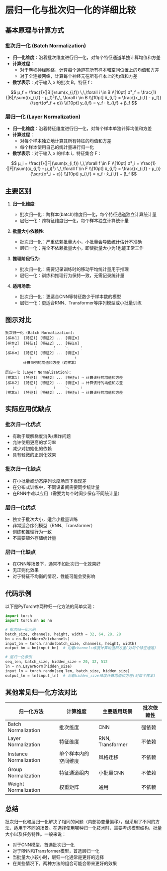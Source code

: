 
# 层归一化与批次归一化的详细比较

## 基本原理与计算方式

### 批次归一化 (Batch Normalization)

- **归一化维度**：沿着批次维度进行归一化，对每个特征通道单独计算均值和方差
- **计算过程**：
  - 对于卷积神经网络，计算每个通道在所有样本和空间位置上的均值和方差
  - 对于全连接网络，计算每个神经元在所有样本上的均值和方差
- **数学表示**：对于输入 x 的批次 B，特征 f：

$$
  μ_f = \frac{1}{|B|}\sum(x_{i,f}) \,\,\forall i \in B
  \\[10pt]
  σ²_f = \frac{1}{|B|}\sum((x_{i,f} - μ_f)²)\,\, \forall i \in B
  \\[10pt]
  x̂_{i,f} = \frac{(x_{i,f} - μ_f)}{\sqrt{σ²_f + ε}}
  \\[10pt]
  y_{i,f} = γ_f · x̂_{i,f} + β_f
$$

### 层归一化 (Layer Normalization)

- **归一化维度**：沿着特征维度进行归一化，对每个样本单独计算均值和方差
- **计算过程**：
  - 对每个样本独立地计算其所有特征的均值和方差
  - 每个样本使用自己的统计量进行归一化
- **数学表示**：对于输入 x 的样本 i，特征集合 F：

$$
  μ_i = \frac{1}{|F|}\sum(x_{i,f}) \,\,\forall f \in F
  \\[10pt]
  σ²_i = \frac{1}{|F|}\sum((x_{i,f} - μ_i)²) \,\,\forall f \in F
  \\[10pt]
  x̂_{i,f} = \frac{(x_{i,f} - μ_i)}{\sqrt{σ²_i + ε}}
  \\[10pt]
  y_{i,f} = γ_f · x̂_{i,f} + β_f
$$

## 主要区别

1. **归一化维度**:
   - 批次归一化：跨样本(batch)维度归一化，每个特征通道独立计算统计量
   - 层归一化：跨特征维度归一化，每个样本独立计算统计量

2. **批量大小依赖性**:
   - 批次归一化：严重依赖批量大小，小批量会导致统计估计不准确
   - 层归一化：完全不依赖批量大小，即使批量大小为1也能正常工作

3. **推理阶段行为**:
   - 批次归一化：需要记录训练时的移动平均统计量用于推理
   - 层归一化：训练和推理行为保持一致，无需记录统计量

4. **适用场景**:
   - 批次归一化：更适合CNN等特征数少于样本数的模型
   - 层归一化：更适合RNN、Transformer等序列模型或小批量训练

## 图示对比

```plaintext
批次归一化 (Batch Normalization):
[样本1]  [特征1] [特征2] ... [特征n]
[样本2]  [特征1] [特征2] ... [特征n]
   ⋮        ⋮       ⋮    ⋱     ⋮
[样本m]  [特征1] [特征2] ... [特征n]
           ↑       ↑           ↑
        计算每列的均值和方差（跨样本）

层归一化 (Layer Normalization):
[样本1]  [特征1] [特征2] ... [特征n] → 计算该行的均值和方差
[样本2]  [特征1] [特征2] ... [特征n] → 计算该行的均值和方差
   ⋮        ⋮       ⋮    ⋱     ⋮
[样本m]  [特征1] [特征2] ... [特征n] → 计算该行的均值和方差
```

## 实际应用优缺点

### 批次归一化优点

- 有助于缓解梯度消失/爆炸问题
- 允许使用更高的学习率
- 减少对初始化的依赖
- 具有轻微的正则化效果

### 批次归一化缺点

- 在小批量或动态序列长度场景下表现差
- 在分布式训练中，不同设备间需要同步统计量
- 在RNN中难以应用（需要为每个时间步保存不同统计量）

### 层归一化优点

- 独立于批次大小，适合小批量训练
- 非常适合序列模型（RNN、Transformer）
- 训练和推理行为一致
- 不需要额外存储统计量

### 层归一化缺点

- 在CNN等场景下，通常不如批次归一化效果好
- 无正则化效果
- 对于特征不均衡的情况，性能可能会受影响

## 代码示例

以下是PyTorch中两种归一化方法的简单实现：

```python
import torch
import torch.nn as nn

# 批次归一化示例
batch_size, channels, height, width = 32, 64, 28, 28
bn = nn.BatchNorm2d(channels)
input_bn = torch.randn(batch_size, channels, height, width)
output_bn = bn(input_bn)  # 沿着channels维度计算均值和方差(对每个特征通道)

# 层归一化示例
seq_len, batch_size, hidden_size = 20, 32, 512
ln = nn.LayerNorm(hidden_size)
input_ln = torch.randn(seq_len, batch_size, hidden_size)
output_ln = ln(input_ln)  # 沿着hidden_size维度计算均值和方差(对每个样本)
```

## 其他常见归一化方法对比

| 归一化方法 | 计算维度 | 主要适用场景 | 批次依赖性 |
|------------|----------|--------------|------------|
| Batch Normalization | 批次维度 | CNN | 强依赖 |
| Layer Normalization | 特征维度 | RNN, Transformer | 不依赖 |
| Instance Normalization | 单个样本内的空间维度 | 风格迁移 | 不依赖 |
| Group Normalization | 特征通道组内 | 小批量CNN | 不依赖 |
| Weight Normalization | 权重矩阵 | 通用 | 不依赖 |

## 总结

批次归一化和层归一化解决了相同的问题（内部协变量偏移），但采用了不同的方法，适用于不同的场景。在选择使用哪种归一化技术时，需要考虑模型结构、批量大小以及任务特性。一般来说：

- 对于CNN模型，首选批次归一化
- 对于RNN和Transformer模型，首选层归一化
- 当批量大小较小时，层归一化通常是更好的选择
- 在某些情况下，两种方法的组合可能会带来更好的效果
